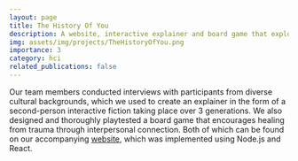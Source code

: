 ```yaml
---
layout: page
title: The History Of You
description: A website, interactive explainer and board game that explores intergenerational trauma.
img: assets/img/projects/TheHistoryOfYou.png
importance: 3
category: hci
related_publications: false
---
```


Our team members conducted interviews with participants from diverse cultural backgrounds, which we used to create an explainer in the form of a second-person interactive fiction taking place over 3 generations. We also designed and thoroughly playtested a board game that encourages healing from trauma through interpersonal connection. Both of which can be found on our accompanying [website](http://web.stanford.edu/class/cs247i/projects/F21/team4/), which was implemented using Node.js and React.

